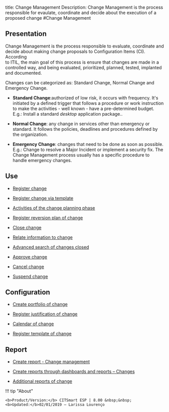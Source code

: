 title:  Change Management 
Description: Change Management is the process responsible for evaulate, coordinate and decide about the execution of a proposed change 
#Change Management  

Presentation
----------------

Change Management is the process responsible to evaluate, coordinate and
decide about making change proposals to Configuration Items (CI). According  
to ITIL, the main goal of this process is ensure that changes are made in a
controlled way, and being evaluated, prioritized, planned, tested, implanted
and documented.

Changes can be categorized as: Standard Change, Normal Change and Emergency
Change.

-   **Standard Change**:authorized of low risk, it occurs with frequency.
    It's initiated by a defined trigger that follows a procedure or work instruction
    to make the activities - well known - have a pre-determined budget. E.g.: Install
    a standard *desktop* application package..

-   **Normal Change**: any change in services other than emergency or standard.
    It follows the policies, deadlines and procedures defined by the organization.

-   **Emergency Change**: changes that need to be done as soon as possible.
    E.g.: Change to resolve a Major Incident or implement a security fix.
    The Change Management process usually has a specific procedure to handle 
    emergency changes.

Use
-------

-  [Register change](/en-us/citsmart-esp-8/processes/change/use/register-change.html)

-  [Register change via template](/en-us/citsmart-esp-8/processes/change/use/register-change-via-template.html)

-  [Activities of the change planning phase](/en-us/citsmart-esp-8/processes/change/use/change-planning-activities.html)

-  [Register reversion plan of change](/en-us/citsmart-esp-8/processes/change/use/change-reversion-plan.html)

-  [Close change](/en-us/citsmart-esp-8/processes/change/use/execute-change.html)

-  [Relate information to change](/en-us/citsmart-esp-8/processes/change/use/relate-information-to-change.html)

-  [Advanced search of changes closed](/en-us/citsmart-esp-8/processes/change/use/advanced-search-for-change.html)

-  [Approve change](/en-us/citsmart-esp-8/processes/change/use/change-approval.html)

-  [Cancel change](/en-us/citsmart-esp-8/processes/change/use/cancel-change.html)

-  [Suspend change](/en-us/citsmart-esp-8/processes/change/use/suspend-change.html)

Configuration
----------------

-   [Create portfolio of change](/en-us/citsmart-esp-8/processes/change/configuration/change-portfolio.html)

-   [Register justification of change](/en-us/citsmart-esp-8/processes/change/configuration/change-justification.html)

-   [Calendar of change](/en-us/citsmart-esp-8/processes/change/configuration/change-schedule.html)

-   [Register template of change](/en-us/citsmart-esp-8/processes/change/configuration/change-template.html) 

Report
-------------

-   [Create report - Change management](/en-us/citsmart-esp-8/processes/change/configuration/generate-reports-change-management.html)

-   [Create reports through dashboards and reports – Changes](/en-us/citsmart-esp-8/processes/change/configuration/generate-reports-charts-panel-change.html)

-   [Additional reports of change](/en-us/citsmart-esp-8/processes/change/use/change-additional-reports.html)

!!! tip "About"

    <b>Product/Version:</b> CITSmart ESP | 8.00 &nbsp;&nbsp;
    <b>Updated:</b>02/01/2019 – Larissa Lourenço


